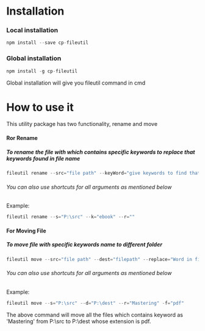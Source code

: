 
# Installation
### Local installation
```js
npm install --save cp-fileutil
```

### Global installation
```js
npm install -g cp-fileutil
```

Global installation will give you fileutil command in cmd

# How to use it
This utility package has two functionality, rename and move

#### Ror Rename
##### To rename the file with which contains specific keywords to replace that keywords found in file name

```js
fileutil rename --src="file path" --keyWord="give keywords to find that in file which you want to replace" --replacer="replacement word" 
```

###### *You can also use shortcuts for all arguments as mentioned below*
Example: 

```js
fileutil rename --s="P:\src" --k="ebook" --r="" 
```

#### For Moving File

##### To move file with specific keywords name to different folder
```js
fileutil move --src="file path" --dest="filepath" --replace="Word in file name which you can use to move the file " --fileType="type of file you want to move" 
```

###### *You can also use shortcuts for all arguments as mentioned below*
Example: 
```js
fileutil move --s="P:\src" --d="P:\dest" --r="Mastering" -f="pdf"
```
The above command will move all the files which contains keyword as 'Mastering' from P:\src to P:\dest whose extension is pdf.